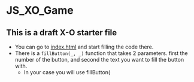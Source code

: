 # JS_XO_Game

## This is a draft X-O starter file

- You can go to [index.html](/index.html) and start filling the code there. 
- There is a `fillButton(_, _)` function  that takes 2 parameters. first the number of the button, and second the text you want to fill the button with.
  - In your case you will use fillButton(
